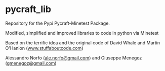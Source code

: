 # pycraft_lib
Repository for the Pypi Pycraft-Minetest Package.

Modified, simplified and improved libraries to code in python via Minetest

Based on the terrific idea and the original code of David Whale and Martin O'Hanlon (www.stuffaboutcode.com)

Alessandro Norfo (ale.norfo@gmail.com) and Giuseppe Menegoz (gmenegoz@gmail.com)
